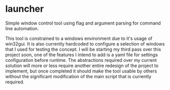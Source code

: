 # launcher
Simple window control tool using flag and argument parsing for command line automation. 

This tool is constrained to a windows environment due to it's usage of win32gui. 
It is also currently hardcoded to configure a selection of windows that I used for testing the concept. 
I will be starting my third pass over this project soon, one of the features I intend to add is a yaml file for settings configuration before runtime.
The abstractions required over my current solution will more or less require another entire redesign of the project to implement, 
but once completed it should make the tool usable by others without the significant modification of the main script that is currently required. 
